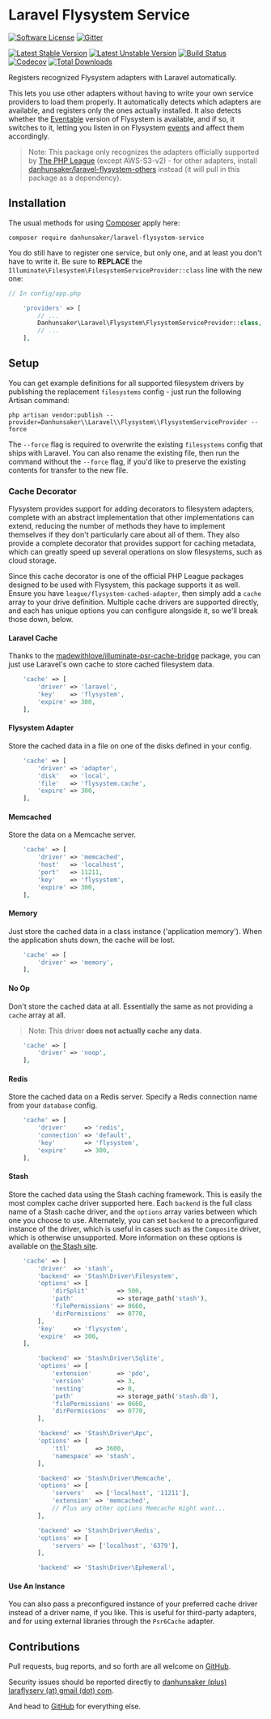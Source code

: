 # Laravel Flysystem Service #

[![Software License](https://img.shields.io/packagist/l/danhunsaker/laravel-flysystem-service.svg?style=flat-square)](LICENSE)
[![Gitter](https://img.shields.io/gitter/room/danhunsaker/laravel-flysystem-service.svg?style=flat-square)](https://gitter.im/danhunsaker/laravel-flysystem-service)

[![Latest Stable Version](https://img.shields.io/packagist/v/danhunsaker/laravel-flysystem-service.svg?label=stable&style=flat-square)](https://github.com/danhunsaker/laravel-flysystem-service/releases)
[![Latest Unstable Version](https://img.shields.io/packagist/vpre/danhunsaker/laravel-flysystem-service.svg?label=unstable&style=flat-square)](https://github.com/danhunsaker/laravel-flysystem-service)
[![Build Status](https://img.shields.io/travis/danhunsaker/laravel-flysystem-service.svg?style=flat-square)](https://travis-ci.org/danhunsaker/laravel-flysystem-service)
[![Codecov](https://img.shields.io/codecov/c/github/danhunsaker/laravel-flysystem-service.svg?style=flat-square)](https://codecov.io/gh/danhunsaker/laravel-flysystem-service)
[![Total Downloads](https://img.shields.io/packagist/dt/danhunsaker/laravel-flysystem-service.svg?style=flat-square)](https://packagist.org/packages/danhunsaker/laravel-flysystem-service)

Registers recognized Flysystem adapters with Laravel automatically.

This lets you use other adapters without having to write your own service
providers to load them properly.  It automatically detects which adapters are
available, and registers only the ones actually installed.  It also detects
whether the [Eventable][] version of Flysystem is available, and if so, it
switches to it, letting you listen in on Flysystem [events][] and affect them
accordingly.

> Note: This package only recognizes the adapters officially supported by
> [The PHP League][] (except AWS-S3-v2) - for other adapters, install
> [danhunsaker/laravel-flysystem-others][] instead (it will pull in this package
> as a dependency).

## Installation ##

The usual methods for using [Composer][] apply here:

    composer require danhunsaker/laravel-flysystem-service

You do still have to register one service, but only one, and at least you don't
have to write it.  Be sure to **REPLACE** the
`Illuminate\Filesystem\FilesystemServiceProvider::class` line with the new one:

```php
// In config/app.php

    'providers' => [
        // ...
        Danhunsaker\Laravel\Flysystem\FlysystemServiceProvider::class,
        // ...
    ],
```

## Setup ##

You can get example definitions for all supported filesystem drivers by
publishing the replacement `filesystems` config - just run the following Artisan
command:

    php artisan vendor:publish --provider=Danhunsaker\\Laravel\\Flysystem\\FlysystemServiceProvider --force

The `--force` flag is required to overwrite the existing `filesystems` config
that ships with Laravel.  You can also rename the existing file, then run the
command without the `--force` flag, if you'd like to preserve the existing
contents for transfer to the new file.

### Cache Decorator ###

Flysystem provides support for adding decorators to filesystem adapters,
complete with an abstract implementation that other implementations can extend,
reducing the number of methods they have to implement themselves if they don't
particularly care about all of them.  They also provide a complete decorator
that provides support for caching metadata, which can greatly speed up several
operations on slow filesystems, such as cloud storage.

Since this cache decorator is one of the official PHP League packages designed
to be used with Flysystem, this package supports it as well.  Ensure you have
`league/flysystem-cached-adapter`, then simply add a `cache` array to your drive
definition.  Multiple cache drivers are supported directly, and each has unique
options you can configure alongside it, so we'll break those down, below.

#### Laravel Cache ####

Thanks to the [madewithlove/illuminate-psr-cache-bridge][] package, you can just
use Laravel's own cache to store cached filesystem data.

```php
    'cache' => [
        'driver' => 'laravel',
        'key'    => 'flysystem',
        'expire' => 300,
    ],
```

#### Flysystem Adapter ####

Store the cached data in a file on one of the disks defined in your config.

```php
    'cache' => [
        'driver' => 'adapter',
        'disk'   => 'local',
        'file'   => 'flysystem.cache',
        'expire' => 300,
    ],
```

#### Memcached ####

Store the data on a Memcache server.

```php
    'cache' => [
        'driver' => 'memcached',
        'host'   => 'localhost',
        'port'   => 11211,
        'key'    => 'flysystem',
        'expire' => 300,
    ],
```

#### Memory ####

Just store the cached data in a class instance ('application memory').  When the
application shuts down, the cache will be lost.

```php
    'cache' => [
        'driver' => 'memory',
    ],
```

#### No Op ####

Don't store the cached data at all.  Essentially the same as not providing a
`cache` array at all.

> Note: This driver **does not actually cache any data**.

```php
    'cache' => [
        'driver' => 'noop',
    ],
```

#### Redis ####

Store the cached data on a Redis server.  Specify a Redis connection name from
your `database` config.

```php
    'cache' => [
        'driver'     => 'redis',
        'connection' => 'default',
        'key'        => 'flysystem',
        'expire'     => 300,
    ],
```

#### Stash ####

Store the cached data using the Stash caching framework.  This is easily the
most complex cache driver supported here.  Each `backend` is the full class name
of a Stash cache driver, and the `options` array varies between which one you
choose to use.  Alternately, you can set `backend` to a preconfigured instance
of the driver, which is useful in cases such as the `Composite` driver, which is
otherwise unsupported.  More information on these options is available on
[the Stash site][].

```php
    'cache' => [
        'driver'  => 'stash',
        'backend' => 'Stash\Driver\Filesystem',
        'options' => [
            'dirSplit'        => 500,
            'path'            => storage_path('stash'),
            'filePermissions' => 0660,
            'dirPermissions'  => 0770,
        ],
        'key'     => 'flysystem',
        'expire'  => 300,
    ],
```

```php
        'backend' => 'Stash\Driver\Sqlite',
        'options' => [
            'extension'       => 'pdo',
            'version'         => 3,
            'nesting'         => 0,
            'path'            => storage_path('stash.db'),
            'filePermissions' => 0660,
            'dirPermissions'  => 0770,
        ],
```

```php
        'backend' => 'Stash\Driver\Apc',
        'options' => [
            'ttl'       => 3600,
            'namespace' => 'stash',
        ],
```

```php
        'backend' => 'Stash\Driver\Memcache',
        'options' => [
            'servers'   => ['localhost', '11211'],
            'extension' => 'memcached',
            // Plus any other options Memcache might want...
        ],
```

```php
        'backend' => 'Stash\Driver\Redis',
        'options' => [
            'servers' => ['localhost', '6379'],
        ],
```

```php
        'backend' => 'Stash\Driver\Ephemeral',
```

#### Use An Instance ####

You can also pass a preconfigured instance of your preferred cache driver
instead of a driver name, if you like.  This is useful for third-party adapters,
and for using external libraries through the `Psr6Cache` adapter.

## Contributions ##

Pull requests, bug reports, and so forth are all welcome on [GitHub][].

Security issues should be reported directly to [danhunsaker (plus) laraflyserv
(at) gmail (dot) com](mailto:danhunsaker+laraflyserv@gmail.com).

And head to [GitHub][] for everything else.

[composer]: https://getcomposer.org
[danhunsaker/laravel-flysystem-others]: https://github.com/danhunsaker/laravel-flysystem-others
[eventable]: https://github.com/thephpleague/flysystem-eventable-filesystem
[events]: http://event.thephpleague.com/
[github]: https://github.com/danhunsaker/laravel-flysystem-service
[madewithlove/illuminate-psr-cache-bridge]: https://packagist.org/packages/madewithlove/illuminate-psr-cache-bridge
[the php league]: https://github.com/thephpleague?query=flysystem
[the stash site]: http://www.stashphp.com/Drivers.html

